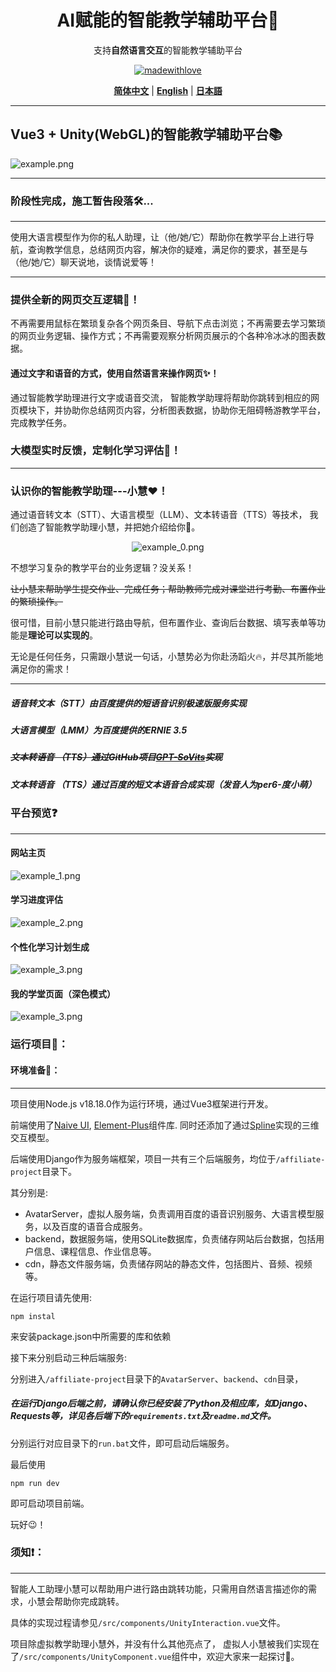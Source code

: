 <div align="center">
<h1> AI赋能的智能教学辅助平台💯</h1>

支持**自然语言交互**的智能教学辅助平台

[![madewithlove](https://img.shields.io/badge/made_with-%E2%9D%A4-red?style=for-the-badge&labelColor=orange)](https://github.com/TochusC/ai-assistant-teaching-website)

[**简体中文**](./README.md) | [**English**](./docs/en/README.md) | [**日本語**](./docs/jp/README.md)

</div>

---

## Vue3 + Unity(WebGL)的智能教学辅助平台📚
![example.png](docs/example_image/example.png)
***
### 阶段性完成，施工暂告段落🛠️...
***

使用大语言模型作为你的私人助理，让（他/她/它）帮助你在教学平台上进行导航，查询教学信息，总结网页内容，解决你的疑难，满足你的要求，甚至是与（他/她/它）聊天说地，谈情说爱等！

***
### 提供全新的网页交互逻辑👾！
不再需要用鼠标在繁琐复杂各个网页条目、导航下点击浏览；不再需要去学习繁琐的网页业务逻辑、操作方式；不再需要观察分析网页展示的个各种冷冰冰的图表数据。
#### 通过文字和语音的方式，使用自然语言来操作网页✨！
通过智能教学助理进行文字或语音交流， 智能教学助理将帮助你跳转到相应的网页模块下，并协助你总结网页内容，分析图表数据，协助你无阻碍畅游教学平台，完成教学任务。
### 大模型实时反馈，定制化学习评估🌟！
***
### 认识你的智能教学助理---小慧❤️！

通过语音转文本（STT）、大语言模型（LLM）、文本转语音（TTS）等技术，
我们创造了智能教学助理小慧，并把她介绍给你🥰。

<div align="center">

![example_0.png](example_image%2Fexample_0.png)

</div>

不想学习复杂的教学平台的业务逻辑？没关系！

~~让小慧来帮助学生提交作业、完成任务；帮助教师完成对课堂进行考勤、布置作业的繁琐操作。~~

很可惜，目前小慧只能进行路由导航，但布置作业、查询后台数据、填写表单等功能是**理论可以实现的**。

无论是任何任务，只需跟小慧说一句话，小慧势必为你赴汤蹈火🔥，并尽其所能地满足你的需求！

***
##### 语音转文本（STT）由百度提供的短语音识别极速版服务实现
##### 大语言模型（LMM）为百度提供的ERNIE 3.5
##### ~~文本转语音 （TTS）通过GitHub项目[GPT-SoVits](https://github.com/RVC-Boss/GPT-SoVITS)实现~~
##### 文本转语音 （TTS）通过百度的短文本语音合成实现（发音人为per6-度小萌）


### 平台预览❓

---
#### 网站主页
![example_1.png](docs/example_image/example_1.png)

#### 学习进度评估
![example_2.png](docs/example_image/example_2.png)

#### 个性化学习计划生成
![example_3.png](docs/example_image/example_3.png)

#### 我的学堂页面（深色模式）
![example_3.png](docs/example_image/example_3.png)


### 运行项目🚀：
#### 环境准备🔨：
***

项目使用Node.js v18.18.0作为运行环境，通过Vue3框架进行开发。

前端使用了[Naive UI](https://www.naiveui.com/), [Element-Plus](https://element-plus.org/)组件库.
同时还添加了通过[Spline](https://spline.design/)实现的三维交互模型。

后端使用Django作为服务端框架，项目一共有三个后端服务，均位于`/affiliate-project`目录下。

其分别是:
- AvatarServer，虚拟人服务端，负责调用百度的语音识别服务、大语言模型服务，以及百度的语音合成服务。
- backend，数据服务端，使用SQLite数据库，负责储存网站后台数据，包括用户信息、课程信息、作业信息等。
- cdn，静态文件服务端，负责储存网站的静态文件，包括图片、音频、视频等。

在运行项目请先使用:
```shell
npm instal
```
来安装package.json中所需要的库和依赖

接下来分别启动三种后端服务:

分别进入`/affiliate-project`目录下的`AvatarServer`、`backend`、`cdn`目录，

##### 在运行Django后端之前，请确认你已经安装了Python及相应库，如Django、Requests等，详见各后端下的`requirements.txt`及`readme.md`文件。

分别运行对应目录下的`run.bat`文件，即可启动后端服务。

最后使用
```shell
npm run dev
```
即可启动项目前端。

玩好😉！

### 须知❗：
***
智能人工助理小慧可以帮助用户进行路由跳转功能，只需用自然语言描述你的需求，小慧会帮助你完成跳转。

具体的实现过程请参见`/src/components/UnityInteraction.vue`文件。

项目除虚拟教学助理小慧外，并没有什么其他亮点了，
虚拟人小慧被我们实现在了`/src/components/UnityComponent.vue`组件中，欢迎大家来一起探讨🤗。